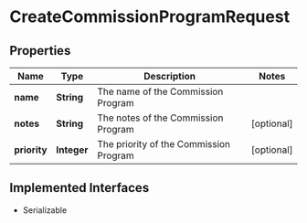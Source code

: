 

# CreateCommissionProgramRequest


## Properties

| Name | Type | Description | Notes |
|------------ | ------------- | ------------- | -------------|
|**name** | **String** | The name of the Commission Program |  |
|**notes** | **String** | The notes of the Commission Program |  [optional] |
|**priority** | **Integer** | The priority of the Commission Program |  [optional] |


## Implemented Interfaces

* Serializable

